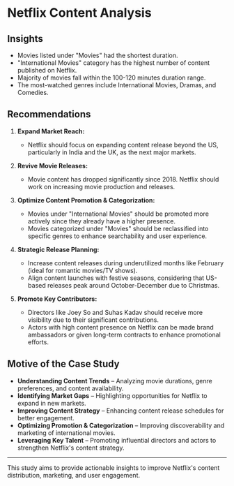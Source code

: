 # Netflix Content Analysis

## Insights

- Movies listed under "Movies" had the shortest duration.
- "International Movies" category has the highest number of content published on Netflix.
- Majority of movies fall within the 100-120 minutes duration range.
- The most-watched genres include International Movies, Dramas, and Comedies.

## Recommendations

1. **Expand Market Reach:**

   - Netflix should focus on expanding content release beyond the US, particularly in India and the UK, as the next major markets.

2. **Revive Movie Releases:**

   - Movie content has dropped significantly since 2018. Netflix should work on increasing movie production and releases.

3. **Optimize Content Promotion & Categorization:**

   - Movies under "International Movies" should be promoted more actively since they already have a higher presence.
   - Movies categorized under "Movies" should be reclassified into specific genres to enhance searchability and user experience.

4. **Strategic Release Planning:**

   - Increase content releases during underutilized months like February (ideal for romantic movies/TV shows).
   - Align content launches with festive seasons, considering that US-based releases peak around October-December due to Christmas.

5. **Promote Key Contributors:**
   - Directors like Joey So and Suhas Kadav should receive more visibility due to their significant contributions.
   - Actors with high content presence on Netflix can be made brand ambassadors or given long-term contracts to enhance promotional efforts.

## Motive of the Case Study

- **Understanding Content Trends** – Analyzing movie durations, genre preferences, and content availability.
- **Identifying Market Gaps** – Highlighting opportunities for Netflix to expand in new markets.
- **Improving Content Strategy** – Enhancing content release schedules for better engagement.
- **Optimizing Promotion & Categorization** – Improving discoverability and marketing of international movies.
- **Leveraging Key Talent** – Promoting influential directors and actors to strengthen Netflix's content strategy.

---

This study aims to provide actionable insights to improve Netflix's content distribution, marketing, and user engagement.
